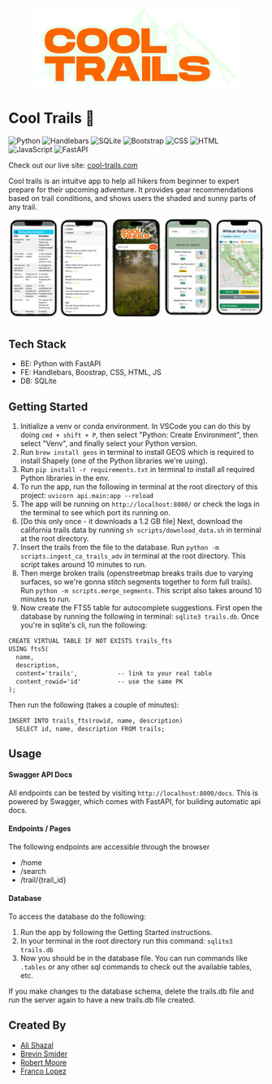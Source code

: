 <div align="center" width="100%">
    <img src="static/logo_light.svg" width="400" alt="" />
</div>

# Cool Trails 🥾

<!-- ▼▼▼▼ Uncomment these if the Repo is made public ▼▼▼▼ -->

 <!-- <a target="_blank" href="https://github.com/alishazal/cool-trails"><img src="https://img.shields.io/github/stars/alishazal/cool-trails?style=flat" /></a>  -->
<!-- <a target="_blank" href="https://github.com/rlmoore-b/cool-trails"><img src="https://img.shields.io/github/last-commitalishazal/cool-trails" ></a> -->
<!-- <a href="https://github.com/rlmoore-b/cool-trails"><img src="https://hits.sh/github.com/alishazal/cool-trails.svg?style=flat-square&label=%20Views&color=purple" alt="Views" /></a> -->

<img src="https://img.shields.io/badge/Python-FFD43B?style=for-the-badge&logo=python&logoColor=blue" alt="Python" /></a>
<img src="https://img.shields.io/badge/Handlebars%20js-f0772b?style=for-the-badge&logo=handlebarsdotjs&logoColor=black" alt="Handlebars" /><a>
<img src="https://img.shields.io/badge/Sqlite-003B57?style=for-the-badge&logo=sqlite&logoColor=white" alt="SQLite" /></a>
<img src="https://img.shields.io/badge/Bootstrap-563D7C?style=for-the-badge&logo=bootstrap&logoColor=white" alt="Bootstrap" /></a>
<img src="https://img.shields.io/badge/CSS3-1572B6?style=for-the-badge&logo=css3&logoColor=white" alt="CSS" /></a>
<img src="https://img.shields.io/badge/HTML5-E34F26?style=for-the-badge&logo=html5&logoColor=white" alt="HTML" /></a>
<img src="https://img.shields.io/badge/JavaScript-323330?style=for-the-badge&logo=javascript&logoColor=F7DF1E" alt="JavaScript" /></a>
<img src="https://img.shields.io/badge/fastapi-109989?style=for-the-badge&logo=FASTAPI&logoColor=white" alt="FastAPI" /></a>

Check out our live site: [cool-trails.com](https://cool-trails.com)

Cool trails is an intuitve app to help all hikers from beginner to expert prepare for their upcoming adventure. It provides gear recommendations based on trail conditions, and shows users the shaded and sunny parts of any trail. 

<img src="images/Demo Image.png" width="750" alt="" />

## Tech Stack
- BE: Python with FastAPI
- FE: Handlebars, Boostrap, CSS, HTML, JS
- DB: SQLite

## Getting Started
1. Initialize a venv or conda environment. In VSCode you can do this by doing ```cmd + shift + P```, then select "Python: Create Environment", then select "Venv", and finally select your Python version.
2. Run ```brew install geos``` in terminal to install GEOS which is required to install Shapely (one of the Python libraries we're using).
3. Run ```pip install -r requirements.txt``` in terminal to install all required Python libraries in the env.
4. To run the app, run the following in terminal at the root directory of this project: ```uvicorn api.main:app --reload```
5. The app will be running on ```http://localhost:8000/``` or check the logs in the terminal to see which port its running on.
6. [Do this only once - it downloads a 1.2 GB file] Next, download the california trails data by running ```sh scripts/download_data.sh``` in terminal at the root directory.
7. Insert the trails from the file to the database. Run ```python -m scripts.ingest_ca_trails_adv``` in terminal at the root directory. This script takes around 10 minutes to run.
8. Then merge broken trails (openstreetmap breaks trails due to varying surfaces, so we're gonna stitch segments together to form full trails). Run ```python -m scripts.merge_segments```. This script also takes around 10 minutes to run.
9. Now create the FTS5 table for autocomplete suggestions. First open the database by running the following in terminal: ```sqlite3 trails.db```. Once you're in sqlite's cli, run the following:
```
CREATE VIRTUAL TABLE IF NOT EXISTS trails_fts
USING fts5(
  name, 
  description,
  content='trails',           -- link to your real table
  content_rowid='id'          -- use the same PK
);
```
Then run the following (takes a couple of minutes):
```
INSERT INTO trails_fts(rowid, name, description)
  SELECT id, name, description FROM trails;
```

## Usage

#### Swagger API Docs
All endpoints can be tested by visiting ```http://localhost:8000/docs```. This is powered by Swagger, which comes with FastAPI, for building automatic api docs.

#### Endpoints / Pages
The following endpoints are accessible through the browser
- /home
- /search
- /trail/{trail_id}

#### Database
To access the database do the following:
1. Run the app by following the Getting Started instructions.
2. In your terminal in the root directory run this command: ```sqlite3 trails.db```
3. Now you should be in the database file. You can run commands like ```.tables``` or any other sql commands to check out the available tables, etc.

If you make changes to the database schema, delete the trails.db file and run the server again to have a new trails.db file created.

## Created By

- [Ali Shazal](https://github.com/alishazal)
- [Brevin Smider](https://github.com/bsmider)
- [Robert Moore](https://github.com/rlmoore-b)
- [Franco Lopez](https://github.com/FrancoLopezDev)